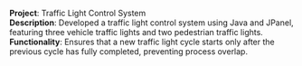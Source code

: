 **Project**: Traffic Light Control System  
**Description**: Developed a traffic light control system using Java and JPanel, featuring three vehicle traffic lights and two pedestrian traffic lights.  
**Functionality**: Ensures that a new traffic light cycle starts only after the previous cycle has fully completed, preventing process overlap.
